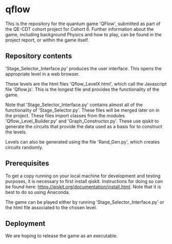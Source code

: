 # qflow

This is the repository for the quantum game 'QFlow', submitted as part of the QE-CDT cohort project for Cohort 6. Further information about the game, including background Physics and how to play, can be found in the project report, or within the game itself.

## Repository contents

'Stage_Selector_Interface.py' produces the user interface. This opens the appropriate level in a web browser. 

These levels are the html files 'Qflow_LevelX.html', which call the Javascript file 'Qflow.js'. This is the longest file and provides the functionality of the game.

Note that 'Stage_Selector_Interface.py' contains almost all of the functionality of 'Stage_Selector.py'. These files will be merged later on in the project. These files import classes from the modules 'Qflow_Level_Builder.py' and 'Graph_Constructor.py'. These use qiskit to generate the circuits that provide the data used as a basis for to construct the levels.

Levels can also be generated using the file 'Rand_Gen.py', which creates circuits randomly.

## Prerequisites

To get a copy running on your local machine for development and testing purposes, it is necessary to first install qiskit. Instructions for doing so can be found here: https://qiskit.org/documentation/install.html. Note that it is best to do so using Anaconda.

The game can be played either by running 'Stage_Selector_Interface.py' or the html file associated to the chosen level.

## Deployment 

We are hoping to release the game as an executable.
